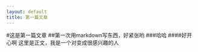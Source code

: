 ```yaml
---
layout: default
title: 第一篇文章
---
```

#这是第一篇文章
##第一次用markdown写东西，好紧张哟
###哈哈
####好开心啊
这里是正文，我是一个对变成很感兴趣的人
